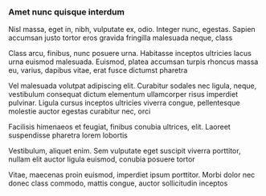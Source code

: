 ### Amet nunc quisque interdum

Nisl massa, eget in, nibh, vulputate ex, odio. Integer nunc, egestas. Sapien accumsan justo tortor eros gravida fringilla malesuada neque, class

Class arcu, finibus, nunc posuere urna. Habitasse inceptos ultricies lacus urna euismod malesuada. Euismod, platea accumsan turpis rhoncus massa eu, varius, dapibus vitae, erat fusce dictumst pharetra

Vel malesuada volutpat adipiscing elit. Curabitur sodales nec ligula, neque, vestibulum consequat dictum elementum ullamcorper risus imperdiet pulvinar. Ligula cursus inceptos ultricies viverra congue, pellentesque molestie auctor egestas curabitur nec, orci

Facilisis himenaeos et feugiat, finibus conubia ultrices, elit. Laoreet suspendisse pharetra lorem lobortis

Vestibulum, aliquet enim. Sem vulputate eget suscipit viverra porttitor, nullam elit auctor ligula euismod, conubia posuere tortor

Vitae, maecenas proin euismod, imperdiet ipsum porttitor. Morbi dolor nec donec class commodo, mattis congue, auctor sollicitudin inceptos


